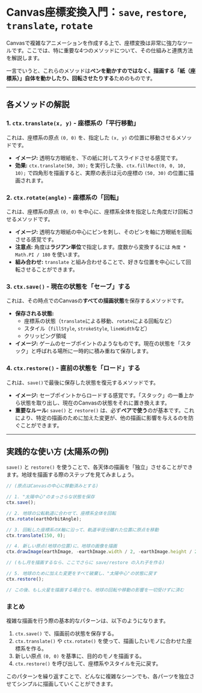 # Canvas座標変換入門：`save`, `restore`, `translate`, `rotate`

Canvasで複雑なアニメーションを作成する上で、座標変換は非常に強力なツールです。ここでは、特に重要な4つのメソッドについて、その仕組みと連携方法を解説します。

一言でいうと、これらのメソッドは**ペンを動かすのではなく、描画する「紙（座標系）」自体を動かしたり、回転させたりする**ためのものです。

---

## 各メソッドの解説

### 1. `ctx.translate(x, y)` - 座標系の「平行移動」

これは、座標系の原点 `(0, 0)` を、指定した `(x, y)` の位置に移動させるメソッドです。

- **イメージ:** 透明な方眼紙を、下の紙に対してスライドさせる感覚です。
- **効果:** `ctx.translate(50, 30);` を実行した後、`ctx.fillRect(0, 0, 10, 10);` で四角形を描画すると、実際の表示は元の座標の `(50, 30)` の位置に描画されます。

### 2. `ctx.rotate(angle)` - 座標系の「回転」

これは、座標系の原点 `(0, 0)` を中心に、座標系全体を指定した角度だけ回転させるメソッドです。

- **イメージ:** 透明な方眼紙の中心にピンを刺し、そのピンを軸に方眼紙を回転させる感覚です。
- **注意点:** 角度は**ラジアン単位**で指定します。度数から変換するには `角度 * Math.PI / 180` を使います。
- **組み合わせ:** `translate` と組み合わせることで、好きな位置を中心にして回転させることができます。

### 3. `ctx.save()` - 現在の状態を「セーブ」する

これは、その時点でのCanvasの**すべての描画状態**を保存するメソッドです。

- **保存される状態:**
    - 座標系の状態（`translate`による移動、`rotate`による回転など）
    - スタイル（`fillStyle`, `strokeStyle`, `lineWidth`など）
    - クリッピング領域
- **イメージ:** ゲームのセーブポイントのようなものです。現在の状態を「スタック」と呼ばれる場所に一時的に積み重ねて保存します。

### 4. `ctx.restore()` - 直前の状態を「ロード」する

これは、`save()`で最後に保存した状態を復元するメソッドです。

- **イメージ:** セーブポイントからロードする感覚です。「スタック」の一番上から状態を取り出し、現在のCanvasの状態をそれに置き換えます。
- **重要なルール:** `save()` と `restore()` は、必ず**ペアで使う**のが基本です。これにより、特定の描画のために加えた変更が、他の描画に影響を与えるのを防ぐことができます。

---

## 実践的な使い方 (太陽系の例)

`save()` と `restore()` を使うことで、各天体の描画を「独立」させることができます。地球を描画する際のステップを見てみましょう。

```javascript
// (原点はCanvasの中心に移動済みとする)

// 1. "太陽中心"のまっさらな状態を保存
ctx.save(); 

// 2. 地球の公転軌道に合わせて、座標系全体を回転
ctx.rotate(earthOrbitAngle);

// 3. 回転した座標系のX軸に沿って、軌道半径分離れた位置に原点を移動
ctx.translate(150, 0);

// 4. 新しい原点(地球の位置)に、地球の画像を描画
ctx.drawImage(earthImage, -earthImage.width / 2, -earthImage.height / 2);

// (もし月を描画するなら、ここでさらに save/restore の入れ子を作る)

// 5. 地球のために加えた変更をすべて破棄し、"太陽中心"の状態に戻す
ctx.restore(); 

// この後、もし火星を描画する場合でも、地球の回転や移動の影響を一切受けずに済む
```

### まとめ

複雑な描画を行う際の基本的なパターンは、以下のようになります。

1.  `ctx.save()` で、描画前の状態を保存する。
2.  `ctx.translate()` や `ctx.rotate()` を使って、描画したいモノに合わせた座標系を作る。
3.  新しい原点 `(0, 0)` を基準に、目的のモノを描画する。
4.  `ctx.restore()` を呼び出して、座標系やスタイルを元に戻す。

このパターンを繰り返すことで、どんなに複雑なシーンでも、各パーツを独立させてシンプルに描画していくことができます。
